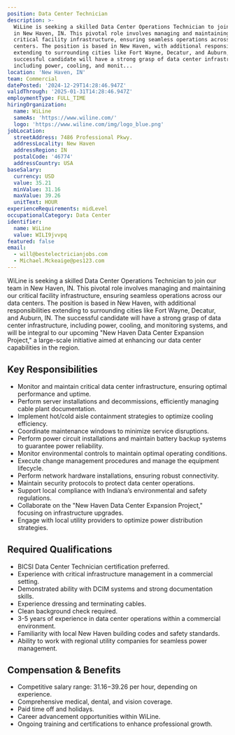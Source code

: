 ```yaml
---
position: Data Center Technician
description: >-
  WiLine is seeking a skilled Data Center Operations Technician to join our team
  in New Haven, IN. This pivotal role involves managing and maintaining our
  critical facility infrastructure, ensuring seamless operations across our data
  centers. The position is based in New Haven, with additional responsibilities
  extending to surrounding cities like Fort Wayne, Decatur, and Auburn, IN. The
  successful candidate will have a strong grasp of data center infrastructure,
  including power, cooling, and monit...
location: 'New Haven, IN'
team: Commercial
datePosted: '2024-12-29T14:28:46.947Z'
validThrough: '2025-01-31T14:28:46.947Z'
employmentType: FULL_TIME
hiringOrganization:
  name: WiLine
  sameAs: 'https://www.wiline.com/'
  logo: 'https://www.wiline.com/img/logo_blue.png'
jobLocation:
  streetAddress: 7486 Professional Pkwy.
  addressLocality: New Haven
  addressRegion: IN
  postalCode: '46774'
  addressCountry: USA
baseSalary:
  currency: USD
  value: 35.21
  minValue: 31.16
  maxValue: 39.26
  unitText: HOUR
experienceRequirements: midLevel
occupationalCategory: Data Center
identifier:
  name: WiLine
  value: WILI9jvvpq
featured: false
email:
  - will@bestelectricianjobs.com
  - Michael.Mckeaige@pes123.com
---
```




WiLine is seeking a skilled Data Center Operations Technician to join our team in New Haven, IN. This pivotal role involves managing and maintaining our critical facility infrastructure, ensuring seamless operations across our data centers. The position is based in New Haven, with additional responsibilities extending to surrounding cities like Fort Wayne, Decatur, and Auburn, IN. The successful candidate will have a strong grasp of data center infrastructure, including power, cooling, and monitoring systems, and will be integral to our upcoming "New Haven Data Center Expansion Project," a large-scale initiative aimed at enhancing our data center capabilities in the region.

## Key Responsibilities

- Monitor and maintain critical data center infrastructure, ensuring optimal performance and uptime.
- Perform server installations and decommissions, efficiently managing cable plant documentation.
- Implement hot/cold aisle containment strategies to optimize cooling efficiency.
- Coordinate maintenance windows to minimize service disruptions.
- Perform power circuit installations and maintain battery backup systems to guarantee power reliability.
- Monitor environmental controls to maintain optimal operating conditions.
- Execute change management procedures and manage the equipment lifecycle.
- Perform network hardware installations, ensuring robust connectivity.
- Maintain security protocols to protect data center operations.
- Support local compliance with Indiana’s environmental and safety regulations.
- Collaborate on the "New Haven Data Center Expansion Project," focusing on infrastructure upgrades.
- Engage with local utility providers to optimize power distribution strategies.

## Required Qualifications

- BICSI Data Center Technician certification preferred.
- Experience with critical infrastructure management in a commercial setting.
- Demonstrated ability with DCIM systems and strong documentation skills.
- Experience dressing and terminating cables.
- Clean background check required.
- 3-5 years of experience in data center operations within a commercial environment.
- Familiarity with local New Haven building codes and safety standards.
- Ability to work with regional utility companies for seamless power management.

## Compensation & Benefits

- Competitive salary range: $31.16-$39.26 per hour, depending on experience.
- Comprehensive medical, dental, and vision coverage.
- Paid time off and holidays.
- Career advancement opportunities within WiLine.
- Ongoing training and certifications to enhance professional growth.
